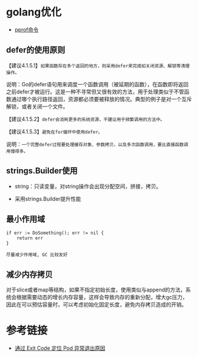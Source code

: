 # golang优化

- [pprof命令](/go/golang-optimize/pprof.md)

## defer的使用原则

【建议4.1.5.1】`如果函数存在多个返回的地方，则采用defer来完成如关闭资源、解锁等清理操作。`

说明：Go的defer语句用来调度一个函数调用（被延期的函数），在函数即将返回之前defer才被运行。这是一种不寻常但又很有效的方法，用于处理类似于不管函数通过哪个执行路径返回，资源都必须要被释放的情况。典型的例子是对一个互斥解锁，或者关闭一个文件。

【建议4.1.5.2】`defer会消耗更多的系统资源，不建议用于频繁调用的方法中。`

【建议4.1.5.3】`避免在for循环中使用defer。`

说明：`一个完整defer过程要处理缓存对象、参数拷贝，以及多次函数调用，要比直接函数调用慢得多。`

## strings.Builder使用

* string：只读变量，对string操作会出现分配空间，拼接，拷贝。

* 采用strings.Builder提升性能

## 最小作用域

```
if err := DoSomething(); err != nil {
    return err
}
```
`尽量减少作用域, GC 比较友好`

## 减少内存拷贝

对于slice或者map等结构，如果不指定初始长度，使用类似与append的方法，系统会根据需要动态的增长内存容量，这样会导致内存的重新分配，增大gc压力，因此在可以预估容量时，可以考虑初始化固定长度，避免内存拷贝造成的开销。



# 参考链接

- [通过 Exit Code 定位 Pod 异常退出原因](https://cloud.tencent.com/document/product/457/43125)

